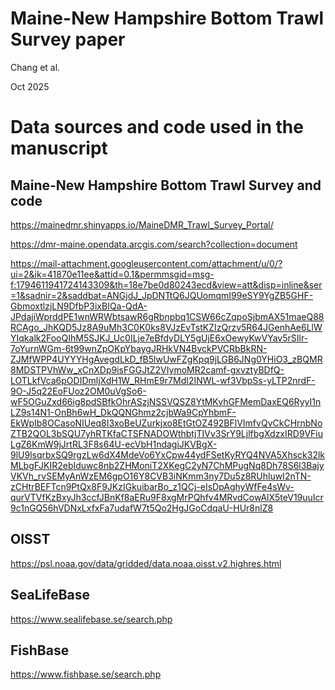 
Maine-New Hampshire Bottom Trawl Survey paper
================
Chang et al.

Oct 2025


# Data sources and code used in the manuscript

## Maine-New Hampshire Bottom Trawl Survey and code
https://mainedmr.shinyapps.io/MaineDMR_Trawl_Survey_Portal/

https://dmr-maine.opendata.arcgis.com/search?collection=document

https://mail-attachment.googleusercontent.com/attachment/u/0/?ui=2&ik=41870e11ee&attid=0.1&permmsgid=msg-f:1794611941724143309&th=18e7be0d80243ecd&view=att&disp=inline&ser=1&sadnir=2&saddbat=ANGjdJ_JpDNTtQ6JQUomqmI99eSY9YgZB5GHF-GbmoxtlzjLN9DfbP3ixBIQa-QdA-JPdajiWprddPE1wnWRWbtsawR6gRbnpbq1CSW66cZqpoSjbmAX51maeQ88RCAgo_JhKQD5Jz8A9uMh3C0K0ks8VJzEvTstKZIzQrzv5R64JGenhAe6LlWYIqkalk2FooQIhM5SJKJ_Uc0ILje7eBfdyDLY5gUjE6xOewyKwVYav5rSIlr-7oYurnWGm-6t99wnZpOKpYbaygJRHkVN4BvckPVCRbBkRN-ZJMfWPP4UYYYHgAvegdLkD_fB5lwUwFZgKpq9jLGB6JNg0YHiO3_zBQMR8MDSTPVhWw_xCnXDp9isFGGJtZ2VIymoMR2camf-gxvztyBDfQ-LOTLkfVca6pODIDmljXdH1W_RHmE9r7MdI2INWL-wf3VbpSs-yLTP2nrdF-9O-J5q22EoFUoz2OM0uVgSo6-wF5OGuZxd66ig8pdSBfkOhrASzjNSSVQSZ8YtMKvhGFMemDaxEQ6RyyI1nLZ9s14N1-OnBh6wH_DkQQNGhmz2cjbWa9CpYhbmF-EkWpIb8OCasoNIUeq8I3xoBeUZurkjxo8EtGtOZ492BFlVImfvQvCkCHrnbNoZTB2QOL3bSQU7yhRTKfaCTSFNADOWthbtjTIVv3SrY9LjlfbgXdzxIRD9VFiuLgZ6KmW9jJrtRL3F8s64U-ecVbH1ndagiJKVBgX-9lU9lsqrbxSQ9rgzLw6dX4MdeVo6YxCpw44ydFSetKyRYQ4NVA5Xhsck32lkMLbgFJKIR2ebIduwc8nb2ZHMoniT2XKegC2yN7ChMPugNq8Dh78S6l3BajyVKVh_rvSEMyAnWzEM6gpO16Y8CVB3iNKmm3ny7Du5z8RUhluwI2nTN-zCHtrBEFTcn9PtQx8F9JKzIGkuibarBo_z1QCj-eIsDpAghyWfFe4sWv-qurVTVfKzBxyJh3ccfJBnKf8aERu9F8xgMrPQhfv4MRvdCowAlX5teV19uuIcr9c1nGQ56hVDNxLxfxFa7udafW7t5Qo2HgJGoCdqaU-HUr8nlZ8


## OISST
https://psl.noaa.gov/data/gridded/data.noaa.oisst.v2.highres.html


## SeaLifeBase
https://www.sealifebase.se/search.php


## FishBase
https://www.fishbase.se/search.php


